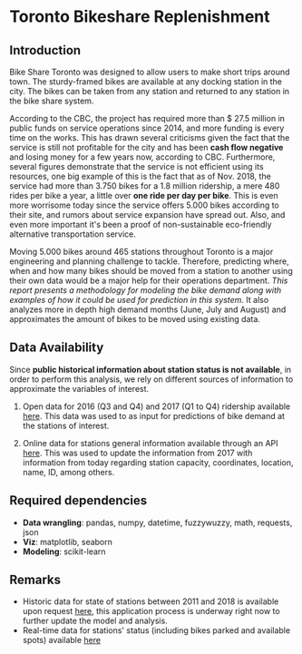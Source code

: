 # Toronto Bikeshare Replenishment

## Introduction

Bike Share Toronto was designed to allow users to make short trips around town. The sturdy-framed bikes are available at any docking station in the city. The bikes can be taken from any station and returned to any station in the bike share system. 

According to the CBC, the project has required more than $ 27.5 million in public funds on service operations since 2014, and more funding is every time on the works. This has drawn several criticisms given the fact that the service is still not profitable for the city and has been **cash flow negative** and losing money for a few years now, according to CBC. Furthermore, several figures demonstrate that the service is not efficient using its resources, one big example of this is the fact that as of Nov. 2018, the service had more than 3.750 bikes for a 1.8 million ridership, a mere 480 rides per bike a year, a little over **one ride per day per bike**. This is even more worrisome today since the service offers 5.000 bikes according to their site, and rumors about service expansion have spread out. Also, and even more important it's been a proof of non-sustainable eco-friendly alternative transportation service. 

Moving 5.000 bikes around 465 stations throughout Toronto is a major engineering and planning challenge to tackle. Therefore, predicting where, when and how many bikes should be moved from a station to another using their own data would be a major help for their operations department. *This report presents a methodology for modeling the bike demand along with examples of how it could be used for prediction in this system*. It also analyzes more in depth high demand months (June, July and August) and approximates the amount of bikes to be moved using existing data.

## Data Availability

Since **public historical information about station status is not available**, in order to perform this analysis, we rely on different sources of information to approximate the variables of interest.

1. Open data for 2016 (Q3 and Q4) and 2017 (Q1 to Q4) ridership available [here](https://open.toronto.ca/dataset/bike-share-toronto-ridership-data/). This data was used to as input for predictions of bike demand at the stations of interest.

2. Online data for stations general information available through an API [here](https://tor.publicbikesystem.net/ube/gbfs/v1/en/station_information). This was used to update the information from 2017 with information from today regarding station capacity, coordinates, location, name, ID, among others.

## Required dependencies

* **Data wrangling**: pandas, numpy, datetime, fuzzywuzzy, math, requests, json
* **Viz**: matplotlib, seaborn
* **Modeling**: scikit-learn

## Remarks
* Historic data for state of stations between 2011 and 2018 is available upon request [here](https://data.cdrc.ac.uk/dataset/toronto-bss), this application process is underway right now to further update the model and analysis.
* Real-time data for stations' status (including bikes parked and available spots) available [here](https://tor.publicbikesystem.net/ube/gbfs/v1/en/station_status)